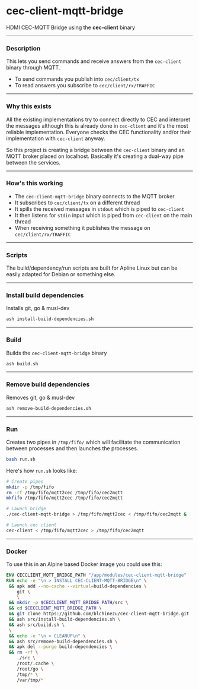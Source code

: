 # cec-client-mqtt-bridge
HDMI CEC-MQTT Bridge using the **cec-client** binary

--------------------------------------------------------------------------------

### Description

This lets you send commands and receive answers from the `cec-client` binary
through MQTT.

 - To send commands you publish into `cec/client/tx`
 - To read answers you subscribe to `cec/client/rx/TRAFFIC`

--------------------------------------------------------------------------------

### Why this exists

All the existing implementations try to connect directly to CEC and interpret
the messages although this is already done in `cec-client` and it's the most
reliable implementation. Everyone checks the CEC functionality and/or their
implementation with `cec-client` anyway.

So this project is creating a bridge between the `cec-client` binary and an MQTT
broker placed on localhost. Basically it's creating a dual-way pipe between the
services.

--------------------------------------------------------------------------------

### How's this working

 - The `cec-client-mqtt-bridge` binary connects to the MQTT broker
 - It subscribes to `cec/client/tx` on a different thread
 - It spills the received messages in `stdout` which is piped to `cec-client`
 - It then listens for `stdin` input which is piped from `cec-client` on the
   main thread
 - When receiving something it publishes the message on `cec/client/rx/TRAFFIC`

--------------------------------------------------------------------------------

### Scripts

The build/dependency/run scripts are built for Apline Linux but can be easily
adapted for Debian or something else.

--------------------------------------------------------------------------------

### Install build dependencies

Installs git, go & musl-dev

```bash
ash install-build-dependencies.sh
```
--------------------------------------------------------------------------------

### Build

Builds the `cec-client-mqtt-bridge` binary

```bash
ash build.sh
```
--------------------------------------------------------------------------------

### Remove build dependencies

Removes git, go & musl-dev

```bash
ash remove-build-dependencies.sh
```
--------------------------------------------------------------------------------

### Run

Creates two pipes in `/tmp/fifo/` which will facilitate the communication
between processes and then launches the processes.

```bash
bash run.sh
```

Here's how `run.sh` looks like:

```bash
# Create pipes
mkdir -p /tmp/fifo
rm -rf /tmp/fifo/mqtt2cec /tmp/fifo/cec2mqtt
mkfifo /tmp/fifo/mqtt2cec /tmp/fifo/cec2mqtt

# Launch bridge
./cec-client-mqtt-bridge > /tmp/fifo/mqtt2cec < /tmp/fifo/cec2mqtt &

# Launch cec client
cec-client < /tmp/fifo/mqtt2cec > /tmp/fifo/cec2mqtt

```

--------------------------------------------------------------------------------

### Docker

To use this in an Alpine based Docker image you could use this:

```dockerfile
ENV CECCLIENT_MQTT_BRIDGE_PATH "/app/modules/cec-client-mqtt-bridge"
RUN echo -e "\n > INSTALL CEC-CLIENT-MQTT-BRIDGE\n" \
 && apk add --no-cache --virtual=build-dependencies \
    git \
    \
 && mkdir -p $CECCLIENT_MQTT_BRIDGE_PATH/src \
 && cd $CECCLIENT_MQTT_BRIDGE_PATH \
 && git clone https://github.com/blchinezu/cec-client-mqtt-bridge.git ./src \
 && ash src/install-build-dependencies.sh \
 && ash src/build.sh \
 \
 && echo -e "\n > CLEANUP\n" \
 && ash src/remove-build-dependencies.sh \
 && apk del --purge build-dependencies \
 && rm -rf \
    ./src \
    /root/.cache \
    /root/go \
    /tmp/* \
    /var/tmp/*
```
